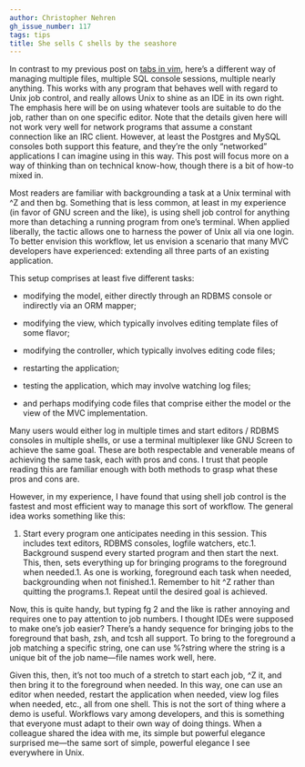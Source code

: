 ```yaml
---
author: Christopher Nehren
gh_issue_number: 117
tags: tips
title: She sells C shells by the seashore
---
```


In contrast to my previous post on [tabs in vim](/blog/2009/03/11/vim-tip-of-day-tabbed-editing), here’s a different way of managing multiple files, multiple SQL console sessions, multiple nearly anything. This works with any program that behaves well with regard to Unix job control, and really allows Unix to shine as an IDE in its own right. The emphasis here will be on using whatever tools are suitable to do the job, rather than on one specific editor. Note that the details given here will not work very well for network programs that assume a constant connection like an IRC client. However, at least the Postgres and MySQL consoles both support this feature, and they’re the only “networked” applications I can imagine using in this way. This post will focus more on a way of thinking than on technical know-how, though there is a bit of how-to mixed in.

Most readers are familiar with backgrounding a task at a Unix terminal with ^Z and then bg. Something that is less common, at least in my experience (in favor of GNU screen and the like), is using shell job control for anything more than detaching a running program from one’s terminal. When applied liberally, the tactic allows one to harness the power of Unix all via one login. To better envision this workflow, let us envision a scenario that many MVC developers have experienced: extending all three parts of an existing application.

This setup comprises at least five different tasks:

- modifying the model, either directly through an RDBMS console or indirectly via an ORM mapper;

- modifying the view, which typically involves editing template files of some flavor;

- modifying the controller, which typically involves editing code files;

- restarting the application;

- testing the application, which may involve watching log files;

- and perhaps modifying code files that comprise either the model or the view of the MVC implementation.

Many users would either log in multiple times and start editors / RDBMS consoles in multiple shells, or use a terminal multiplexer like GNU Screen to achieve the same goal. These are both respectable and venerable means of achieving the same task, each with pros and cons. I trust that people reading this are familiar enough with both methods to grasp what these pros and cons are.

However, in my experience, I have found that using shell job control is the fastest and most efficient way to manage this sort of workflow. The general idea works something like this:

1. Start every program one anticipates needing in this session. This includes text editors, RDBMS consoles, logfile watchers, etc.1. Background suspend every started program and then start the next. This, then, sets everything up for bringing programs to the foreground when needed.1. As one is working, foreground each task when needed, backgrounding when not finished.1. Remember to hit ^Z rather than quitting the programs.1. Repeat until the desired goal is achieved.

Now, this is quite handy, but typing fg 2 and the like is rather annoying and requires one to pay attention to job numbers. I thought IDEs were supposed to make one’s job easier? There’s a handy sequence for bringing jobs to the foreground that bash, zsh, and tcsh all support. To bring to the foreground a job matching a specific string, one can use %?string where the string is a unique bit of the job name—​file names work well, here.

Given this, then, it’s not too much of a stretch to start each job, ^Z it, and then bring it to the foreground when needed. In this way, one can use an editor when needed, restart the application when needed, view log files when needed, etc., all from one shell. This is not the sort of thing where a demo is useful. Workflows vary among developers, and this is something that everyone must adapt to their own way of doing things. When a colleague shared the idea with me, its simple but powerful elegance surprised me—​the same sort of simple, powerful elegance I see everywhere in Unix.

